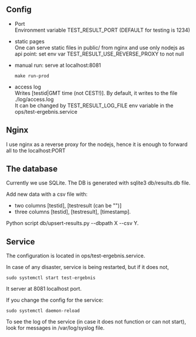 ## Config

- Port  
  Environment variable TEST_RESULT_PORT (DEFAULT for testing is 1234)
  
- static pages  
  One can serve static files in public/ from nginx and use only nodejs as api point:
  set env var TEST_RESULT_USE_REVERSE_PROXY to not null
  
- manual run:
  serve at localhost:8081
  ```
  make run-prod
  ``` 
- access log  
  Writes [testid|GMT time (not CEST!)].
  By default, it writes to the file ./log/access.log  
  It can be changed by TEST_RESULT_LOG_FILE env variable in the ops/test-ergebnis.service

## Nginx

I use nginx as a reverse proxy for the nodejs, hence it is enough to forward
all to the localhost:PORT
  
## The database

Currently we use SQLite.
The DB is generated with sqlite3 db/results.db file.

Add new data with a csv file with:
- two columns [testid], [testresult (can be "")]
- three columns [testid], [testresult], [timestamp].

Python script db/upsert-results.py --dbpath X --csv Y.
  
## Service

The configuration is located in ops/test-ergebnis.service.

In case of any disaster, service is being restarted, but if it does not,

```
sudo systemctl start test-ergebnis
```

It server at 8081 localhost port.

If you change the config for the service:

```
sudo systemctl daemon-reload
```

To see the log of the service (in case it does not function or can not start),
look for messages in /var/log/syslog file.
